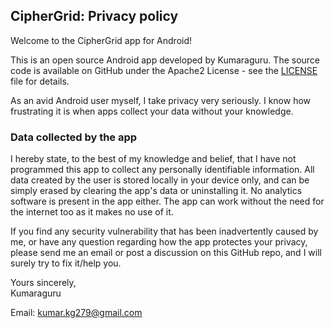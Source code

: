 ## CipherGrid: Privacy policy

Welcome to the CipherGrid app for Android!

This is an open source Android app developed by Kumaraguru. The source code is available on GitHub under the Apache2 License - see the [LICENSE](https://github.com/kumar2215/CipherGrid/blob/master/LICENSE) file for details.

As an avid Android user myself, I take privacy very seriously.
I know how frustrating it is when apps collect your data without your knowledge.

### Data collected by the app

I hereby state, to the best of my knowledge and belief, that I have not programmed this app to collect any personally identifiable information. All data created by the user is stored locally in your device only, and can be simply erased by clearing the app's data or uninstalling it. No analytics software is present in the app either. The app can work without the need for the internet too as it makes no use of it.

If you find any security vulnerability that has been inadvertently caused by me, or have any question regarding how the app protectes your privacy, please send me an email or post a discussion on this GitHub repo, and I will surely try to fix it/help you.

Yours sincerely,  
Kumaraguru

Email: kumar.kg279@gmail.com